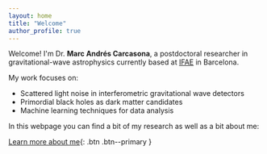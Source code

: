 ```yaml
---
layout: home
title: "Welcome"
author_profile: true
---
```


Welcome! I'm Dr. **Marc Andrés Carcasona**, a postdoctoral researcher in gravitational-wave astrophysics currently based at [IFAE](https://www.ifae.es/) in Barcelona.  


My work focuses on:

- Scattered light noise in interferometric gravitational wave detectors  
- Primordial black holes as dark matter candidates  
- Machine learning techniques for data analysis

In this webpage you can find a bit of my research as well as a bit about me:

[Learn more about me](/about/){: .btn .btn--primary }
